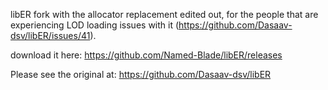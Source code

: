 libER fork with the allocator replacement edited out, for the people that are experiencing LOD loading issues with it (https://github.com/Dasaav-dsv/libER/issues/41). 

download it here: https://github.com/Named-Blade/libER/releases

Please see the original at:
https://github.com/Dasaav-dsv/libER